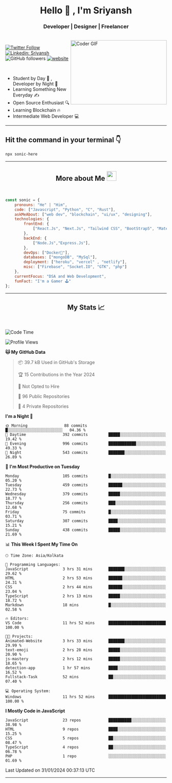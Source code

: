 
<h1 align="center">Hello  👋 , I'm Sriyansh</h1>
<h3 align="center">Developer | Designer | Freelancer </h3>
<br>
<img alt="Coder GIF" align="right" height=200 width=300 src="https://miro.medium.com/max/1360/0*7Q3yvSIv_t0ioJ-Z.gif" />

[![Twitter Follow](https://img.shields.io/twitter/follow/ShivamSriyansh?label=Follow)](https://twitter.com/intent/follow?screen_name=ShivamSriyansh)
[![Linkedin: Sriyansh](https://img.shields.io/badge/-Sriyansh-blue?style=flat-square&logo=Linkedin&logoColor=white&link=https://www.linkedin.com/in/sriyansh-shivam/)](https://www.linkedin.com/in/sriyansh-shivam/)
![GitHub followers](https://img.shields.io/github/followers/SoNiC-HeRE?label=Follow&style=social)
[![website](https://img.shields.io/badge/Website-46a2f1.svg?&style=flat-square&logo=Google-Chrome&logoColor=white&link=https://ss-portfolio.vercel.app/)](https://ss-portfolio.vercel.app/)

<br/>

- Student by Day 🌅 , Developer by Night 🌃
- Learning Something New Everyday ✍️
- Open Source Enthusiast 🔍
- Learning Blockchain 🔥
- Intermediate Web Developer 💻



<hr/>

## Hit the command in your terminal 👇
```bash
npx sonic-here
```

<hr/>
<h2 align="center">More about Me <img src="https://emojis.slackmojis.com/emojis/images/1531849430/4246/blob-sunglasses.gif?1531849430" width="30"/> </h3>
<br>

```javascript
const sonic = {
    pronouns: "He" | "Him",
    code: ["Javascript", "Python", "C", "Rust"],
    askMeAbout: ["web dev", "blockchain", "ui/ux", "designing"],
    technologies: {
        frontEnd: {
            ["React.Js", "Next.Js", "Tailwind CSS", "BootStrap5", "MaterialUI"]
        },
        backEnd: {
            ["Node.Js","Express.Js"],
        },
        devOps: ["Docker🐳"],
        databases: ["mongoDB", "MySql"],
        deployment: ["heroku", "vercel" , "netlify"],
        misc: ["Firebase", "Socket.IO", "GTK", "php"]
    },
    currentFocus: "DSA and Web Development",
    funFact: "I'm a Gamer 🕹️"
};
```
<hr/>

<h2 align="center"> My Stats 📈 </h2>
<br />

<!--START_SECTION:waka-->
![Code Time](http://img.shields.io/badge/Code%20Time-57%20hrs%2049%20mins-blue)

![Profile Views](http://img.shields.io/badge/Profile%20Views-13-blue)

**🐱 My GitHub Data** 

> 📦 39.7 kB Used in GitHub's Storage 
 > 
> 🏆 15 Contributions in the Year 2024
 > 
> 🚫 Not Opted to Hire
 > 
> 📜 96 Public Repositories 
 > 
> 🔑 4 Private Repositories 
 > 
**I'm a Night 🦉** 

```text
🌞 Morning                88 commits          █░░░░░░░░░░░░░░░░░░░░░░░░   04.36 % 
🌆 Daytime                392 commits         █████░░░░░░░░░░░░░░░░░░░░   19.42 % 
🌃 Evening                996 commits         ████████████░░░░░░░░░░░░░   49.33 % 
🌙 Night                  543 commits         ███████░░░░░░░░░░░░░░░░░░   26.89 % 
```
📅 **I'm Most Productive on Tuesday** 

```text
Monday                   105 commits         █░░░░░░░░░░░░░░░░░░░░░░░░   05.20 % 
Tuesday                  459 commits         ██████░░░░░░░░░░░░░░░░░░░   22.73 % 
Wednesday                379 commits         █████░░░░░░░░░░░░░░░░░░░░   18.77 % 
Thursday                 256 commits         ███░░░░░░░░░░░░░░░░░░░░░░   12.68 % 
Friday                   75 commits          █░░░░░░░░░░░░░░░░░░░░░░░░   03.71 % 
Saturday                 307 commits         ████░░░░░░░░░░░░░░░░░░░░░   15.21 % 
Sunday                   438 commits         █████░░░░░░░░░░░░░░░░░░░░   21.69 % 
```


📊 **This Week I Spent My Time On** 

```text
🕑︎ Time Zone: Asia/Kolkata

💬 Programming Languages: 
JavaScript               3 hrs 31 mins       ███████░░░░░░░░░░░░░░░░░░   29.62 % 
HTML                     2 hrs 53 mins       ██████░░░░░░░░░░░░░░░░░░░   24.31 % 
CSS                      2 hrs 44 mins       ██████░░░░░░░░░░░░░░░░░░░   23.04 % 
TypeScript               2 hrs 13 mins       █████░░░░░░░░░░░░░░░░░░░░   18.72 % 
Markdown                 18 mins             █░░░░░░░░░░░░░░░░░░░░░░░░   02.58 % 

🔥 Editors: 
VS Code                  11 hrs 52 mins      █████████████████████████   100.00 % 

🐱‍💻 Projects: 
Animated-Website         3 hrs 33 mins       ███████░░░░░░░░░░░░░░░░░░   29.99 % 
text-emoji               2 hrs 28 mins       █████░░░░░░░░░░░░░░░░░░░░   20.90 % 
js-mastery               2 hrs 12 mins       █████░░░░░░░░░░░░░░░░░░░░   18.65 % 
detection-app            1 hr 57 mins        ████░░░░░░░░░░░░░░░░░░░░░   16.52 % 
Fullstack-Task           52 mins             ██░░░░░░░░░░░░░░░░░░░░░░░   07.40 % 

💻 Operating System: 
Windows                  11 hrs 52 mins      █████████████████████████   100.00 % 
```

**I Mostly Code in JavaScript** 

```text
JavaScript               23 repos            ██████████░░░░░░░░░░░░░░░   38.98 % 
HTML                     9 repos             ████░░░░░░░░░░░░░░░░░░░░░   15.25 % 
CSS                      5 repos             ██░░░░░░░░░░░░░░░░░░░░░░░   08.47 % 
TypeScript               4 repos             ██░░░░░░░░░░░░░░░░░░░░░░░   06.78 % 
PHP                      1 repo              ░░░░░░░░░░░░░░░░░░░░░░░░░   01.69 % 
```




 Last Updated on 31/01/2024 00:37:13 UTC
<!--END_SECTION:waka-->
<hr />
